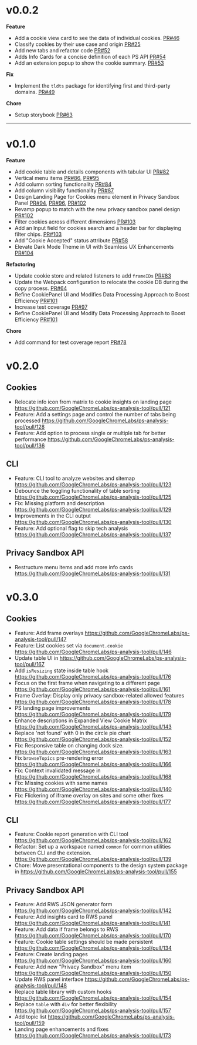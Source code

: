 # v0.0.2

**Feature**

- Add a cookie view card to see the data of individual cookies. [PR#46](https://github.com/GoogleChromeLabs/ps-analysis-tool/pull/46)
- Classify cookies by their use case and origin [PR#25](https://github.com/GoogleChromeLabs/ps-analysis-tool/pull/25)
- Add new tabs and refactor code [PR#52](https://github.com/GoogleChromeLabs/ps-analysis-tool/pull/52)
- Adds Info Cards for a concise definition of each PS API [PR#54](https://github.com/GoogleChromeLabs/ps-analysis-tool/pull/54)
- Add an extension popup to show the cookie summary. [PR#53](https://github.com/GoogleChromeLabs/ps-analysis-tool/pull/53)

**Fix**

- Implement the `tldts` package for identifying first and third-party domains. [PR#49](https://github.com/GoogleChromeLabs/ps-analysis-tool/pull/49)

**Chore**

- Setup storybook [PR#63](https://github.com/GoogleChromeLabs/ps-analysis-tool/pull/63)


---

# v0.1.0

**Feature**

- Add cookie table and details components with tabular UI [PR#82](https://github.com/GoogleChromeLabs/ps-analysis-tool/pull/82)
- Vertical menu items [PR#86](https://github.com/GoogleChromeLabs/ps-analysis-tool/pull/86), [PR#95](https://github.com/GoogleChromeLabs/ps-analysis-tool/pull/95)
- Add column sorting functionality [PR#84](https://github.com/GoogleChromeLabs/ps-analysis-tool/pull/84)
- Add column visibility functionality [PR#87](https://github.com/GoogleChromeLabs/ps-analysis-tool/pull/87)
- Design Landing Page for Cookies menu element in Privacy Sandbox Panel [PR#94](https://github.com/GoogleChromeLabs/ps-analysis-tool/pull/94), [PR#96](https://github.com/GoogleChromeLabs/ps-analysis-tool/pull/96), [PR#102](https://github.com/GoogleChromeLabs/ps-analysis-tool/pull/102)
- Revamp popup to match with the new privacy sandbox panel design [PR#102](https://github.com/GoogleChromeLabs/ps-analysis-tool/pull/102)
- Filter cookies across different dimensions [PR#103](https://github.com/GoogleChromeLabs/ps-analysis-tool/pull/103)
- Add an Input field for cookies search and a header bar for displaying filter chips. [PR#103](https://github.com/GoogleChromeLabs/ps-analysis-tool/pull/103)
- Add "Cookie Accepted" status attribute [PR#58](https://github.com/GoogleChromeLabs/ps-analysis-tool/pull/58)
- Elevate Dark Mode Theme in UI with Seamless UX Enhancements [PR#104](https://github.com/GoogleChromeLabs/ps-analysis-tool/pull/104)

**Refactoring**

- Update cookie store and related listeners to add `frameIDs` [PR#83](https://github.com/GoogleChromeLabs/ps-analysis-tool/pull/83)
- Update the Webpack configuration to relocate the cookie DB during the copy process. [PR#64](https://github.com/GoogleChromeLabs/ps-analysis-tool/pull/64)
- Refine CookiePanel UI and Modifies Data Processing Approach to Boost Efficiency [PR#101](https://github.com/GoogleChromeLabs/ps-analysis-tool/pull/101)
- Increase test coverage [PR#97](https://github.com/GoogleChromeLabs/ps-analysis-tool/pull/97)
- Refine CookiePanel UI and Modify Data Processing Approach to Boost Efficiency [PR#101](https://github.com/GoogleChromeLabs/ps-analysis-tool/pull/101)

**Chore**

- Add command for test coverage report [PR#78](https://github.com/GoogleChromeLabs/ps-analysis-tool/pull/78)

# v0.2.0

## Cookies

- Relocate info icon from matrix to cookie insights on landing page https://github.com/GoogleChromeLabs/ps-analysis-tool/pull/121
- Feature: Add a settings page and control the number of tabs being processed https://github.com/GoogleChromeLabs/ps-analysis-tool/pull/128
- Feature: Add option to process single or multiple tab for better performance https://github.com/GoogleChromeLabs/ps-analysis-tool/pull/136

## CLI

- Feature: CLI tool to analyze websites and sitemap https://github.com/GoogleChromeLabs/ps-analysis-tool/pull/123
- Debounce the toggling functionality of table sorting https://github.com/GoogleChromeLabs/ps-analysis-tool/pull/125
- Fix: Missing platform and description https://github.com/GoogleChromeLabs/ps-analysis-tool/pull/129
- Improvements in the CLI output https://github.com/GoogleChromeLabs/ps-analysis-tool/pull/130
- Feature: Add optional flag to skip tech analysis https://github.com/GoogleChromeLabs/ps-analysis-tool/pull/137

## Privacy Sandbox API
- Restructure menu items and add more info cards https://github.com/GoogleChromeLabs/ps-analysis-tool/pull/131


# v0.3.0

## Cookies

* Feature: Add frame overlays https://github.com/GoogleChromeLabs/ps-analysis-tool/pull/147
* Feature: List cookies set via `document.cookie` https://github.com/GoogleChromeLabs/ps-analysis-tool/pull/146
* Update table UI in https://github.com/GoogleChromeLabs/ps-analysis-tool/pull/167
* Add `isResizing` state inside table hook https://github.com/GoogleChromeLabs/ps-analysis-tool/pull/176
* Focus on the first frame when navigating to a different page https://github.com/GoogleChromeLabs/ps-analysis-tool/pull/161
* Frame Overlay: Display only privacy sandbox-related allowed features https://github.com/GoogleChromeLabs/ps-analysis-tool/pull/178
* PS landing page improvements https://github.com/GoogleChromeLabs/ps-analysis-tool/pull/179
* Enhance descriptions in Expanded View Cookie Matrix https://github.com/GoogleChromeLabs/ps-analysis-tool/pull/143
* Replace 'not found' with 0 in the circle pie chart https://github.com/GoogleChromeLabs/ps-analysis-tool/pull/152
* Fix: Responsive table on changing dock size. https://github.com/GoogleChromeLabs/ps-analysis-tool/pull/163
* Fix `browseTopics` pre-rendering error https://github.com/GoogleChromeLabs/ps-analysis-tool/pull/166
* Fix: Context invalidated message in https://github.com/GoogleChromeLabs/ps-analysis-tool/pull/168
* Fix: Missing cookies with same names https://github.com/GoogleChromeLabs/ps-analysis-tool/pull/140
* Fix: Flickering of iframe overlay on sites and some other fixes https://github.com/GoogleChromeLabs/ps-analysis-tool/pull/177


## CLI
* Feature: Cookie report generation with CLI tool  https://github.com/GoogleChromeLabs/ps-analysis-tool/pull/162
* Refactor: Set up a workspace named `common` for common utilities between CLI and the extension. https://github.com/GoogleChromeLabs/ps-analysis-tool/pull/139
* Chore: Move presentational components to the design system package in https://github.com/GoogleChromeLabs/ps-analysis-tool/pull/155


## Privacy Sandbox API
* Feature: Add RWS JSON generator form https://github.com/GoogleChromeLabs/ps-analysis-tool/pull/142
* Feature: Add insights card to RWS panel https://github.com/GoogleChromeLabs/ps-analysis-tool/pull/141
* Feature: Add data if frame belongs to RWS https://github.com/GoogleChromeLabs/ps-analysis-tool/pull/170
* Feature: Cookie table settings should be made persistent https://github.com/GoogleChromeLabs/ps-analysis-tool/pull/134
* Feature: Create landing pages https://github.com/GoogleChromeLabs/ps-analysis-tool/pull/160
* Feature: Add new "Privacy Sandbox" menu item https://github.com/GoogleChromeLabs/ps-analysis-tool/pull/150
* Update RWS panel interface https://github.com/GoogleChromeLabs/ps-analysis-tool/pull/148
* Replace table library with custom hooks https://github.com/GoogleChromeLabs/ps-analysis-tool/pull/154
* Replace `table` with `div` for better flexibility https://github.com/GoogleChromeLabs/ps-analysis-tool/pull/157
* Add topic list https://github.com/GoogleChromeLabs/ps-analysis-tool/pull/159
* Landing page enhancements and fixes https://github.com/GoogleChromeLabs/ps-analysis-tool/pull/173
